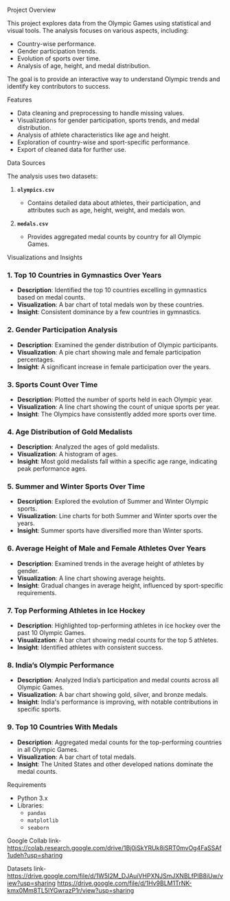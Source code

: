 Project Overview

This project explores data from the Olympic Games using statistical and visual tools. The analysis focuses on various aspects, including:
- Country-wise performance.
- Gender participation trends.
- Evolution of sports over time.
- Analysis of age, height, and medal distribution.

The goal is to provide an interactive way to understand Olympic trends and identify key contributors to success.

Features

- Data cleaning and preprocessing to handle missing values.
- Visualizations for gender participation, sports trends, and medal distribution.
- Analysis of athlete characteristics like age and height.
- Exploration of country-wise and sport-specific performance.
- Export of cleaned data for further use.

Data Sources

The analysis uses two datasets:

1. **`olympics.csv`**  
   - Contains detailed data about athletes, their participation, and attributes such as age, height, weight, and medals won.

2. **`medals.csv`**  
   - Provides aggregated medal counts by country for all Olympic Games.

Visualizations and Insights

### 1. Top 10 Countries in Gymnastics Over Years
- **Description**: Identified the top 10 countries excelling in gymnastics based on medal counts.
- **Visualization**: A bar chart of total medals won by these countries.
- **Insight**: Consistent dominance by a few countries in gymnastics.

### 2. Gender Participation Analysis
- **Description**: Examined the gender distribution of Olympic participants.
- **Visualization**: A pie chart showing male and female participation percentages.
- **Insight**: A significant increase in female participation over the years.

### 3. Sports Count Over Time
- **Description**: Plotted the number of sports held in each Olympic year.
- **Visualization**: A line chart showing the count of unique sports per year.
- **Insight**: The Olympics have consistently added more sports over time.

### 4. Age Distribution of Gold Medalists
- **Description**: Analyzed the ages of gold medalists.
- **Visualization**: A histogram of ages.
- **Insight**: Most gold medalists fall within a specific age range, indicating peak performance ages.

### 5. Summer and Winter Sports Over Time
- **Description**: Explored the evolution of Summer and Winter Olympic sports.
- **Visualization**: Line charts for both Summer and Winter sports over the years.
- **Insight**: Summer sports have diversified more than Winter sports.

### 6. Average Height of Male and Female Athletes Over Years
- **Description**: Examined trends in the average height of athletes by gender.
- **Visualization**: A line chart showing average heights.
- **Insight**: Gradual changes in average height, influenced by sport-specific requirements.

### 7. Top Performing Athletes in Ice Hockey
- **Description**: Highlighted top-performing athletes in ice hockey over the past 10 Olympic Games.
- **Visualization**: A bar chart showing medal counts for the top 5 athletes.
- **Insight**: Identified athletes with consistent success.

### 8. India’s Olympic Performance
- **Description**: Analyzed India’s participation and medal counts across all Olympic Games.
- **Visualization**: A bar chart showing gold, silver, and bronze medals.
- **Insight**: India's performance is improving, with notable contributions in specific sports.

### 9. Top 10 Countries With Medals
- **Description**: Aggregated medal counts for the top-performing countries in all Olympic Games.
- **Visualization**: A bar chart of total medals.
- **Insight**: The United States and other developed nations dominate the medal counts.

Requirements

- Python 3.x
- Libraries:
  - `pandas`
  - `matplotlib`
  - `seaborn`


Google Collab link- https://colab.research.google.com/drive/1Bj0iSkYRUk8iSRT0mvOg4FaSSAf1udeh?usp=sharing


Datasets link- https://drive.google.com/file/d/1W5I2M_DJAuiVHPXNJSmJXNBLfPIB8iUw/view?usp=sharing
               https://drive.google.com/file/d/1Hv9BLM1TrNK-kmx0Mm8TL5lYGwrazP1r/view?usp=sharing
